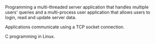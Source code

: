 Programming a multi-threaded server application that handles multiple users' queries and a multi-process user application that allows users to login, read and update server data. 

Applications communicate using a TCP socket connection.

C programming in Linux.
